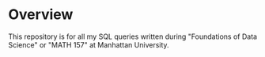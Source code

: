 # Overview

This repository is for all my SQL queries written during "Foundations of Data Science" or "MATH 157" at Manhattan University.
